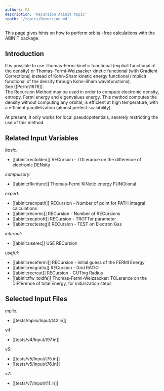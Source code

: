 ```yaml
---
authors: FJ
description: 'Recursion Abinit topic'
rpath: '/topics/Recursion.md'
---
```

<!--
This file is automatically generated by mksite.py. All changes will be lost.
Change the input yaml files or the python code
-->

This page gives hints on how to perform orbital-free calculations with the ABINIT package.

## Introduction

It is possible to use Thomas-Fermi kinetic functional (explicit functional of
the density) or Thomas-Fermi-Weizsacker kinetic functional (with Gradient
Corrections) instead of Kohn-Sham kinetic energy functional (implicit
functional of the density through Kohn-Sham wavefunctions).  
See [[Perrot1979]].  
The Recursion Method may be used in order to compute electronic density,
entropy, Fermi energy and eigenvalues energy. This method computes the density
without computing any orbital, is efficient at high temperature, with a
efficient parallelization (almost perfect scalability).

At present, it only works for local pseudopotentials, severely restricting the
use of this method.



## Related Input Variables

*basic:*

- [[abinit:rectolden]]  RECursion - TOLerance on the difference of electronic DENsity
 
*compulsory:*

- [[abinit:tfkinfunc]]  Thomas-Fermi KINetic energy FUNCtional
 
*expert:*

- [[abinit:recnpath]]  RECursion - Number of point for PATH integral calculations
- [[abinit:recnrec]]  RECursion - Number of RECursions
- [[abinit:recptrott]]  RECursion - TROTTer parameter
- [[abinit:rectesteg]]  RECursion - TEST on Electron Gas
 
*internal:*

- [[abinit:userec]]  USE RECursion
 
*useful:*

- [[abinit:recefermi]]  RECursion - initial guess  of the FERMI Energy
- [[abinit:recgratio]]  RECursion - Grid RATIO
- [[abinit:recrcut]]  RECursion - CUTing Radius
- [[abinit:tfw_toldfe]]  Thomas-Fermi-Weizsacker: TOLerance on the DiFference of total Energy, for initialization steps
 

## Selected Input Files

*mpiio:*

- [[tests/mpiio/Input/t42.in]]
 
*v4:*

- [[tests/v4/Input/t97.in]]
 
*v5:*

- [[tests/v5/Input/t75.in]]
- [[tests/v5/Input/t76.in]]
 
*v7:*

- [[tests/v7/Input/t11.in]]
 

